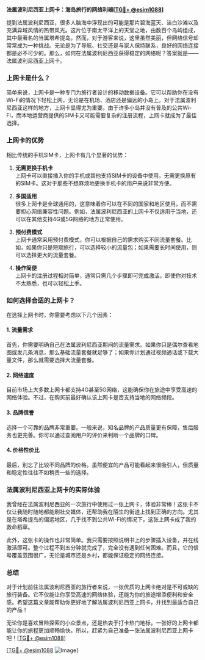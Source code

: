 **法属波利尼西亚上网卡：海岛旅行的网络利器[[TG💪+ @esim1088](https://t.me/s/esim1088)]**

提到法属波利尼西亚，很多人脑海中浮现出的可能是那片碧海蓝天、洁白沙滩以及充满异域风情的热带风光。这片位于南太平洋上的天堂之地，由数百个岛屿组成，其中最著名的当属塔希提岛。然而，对于游客来说，这里虽然美丽，但网络信号却常常成为一种挑战。无论是为了导航、社交还是与家人保持联系，良好的网络连接都是必不可少的。那么，如何在法属波利尼西亚获得稳定的网络呢？答案就是——法属波利尼西亚上网卡。

### 上网卡是什么？

简单来说，上网卡是一种专门为旅行者设计的移动数据设备。它可以帮助你在没有Wi-Fi的情况下轻松上网，无论是在机场、酒店还是偏远的小岛上。对于法属波利尼西亚这样的地方，上网卡显得尤为重要。由于许多小岛并没有普及的公共Wi-Fi，而本地运营商提供的SIM卡又可能需要复杂的注册流程，上网卡就成为了最佳选择。

### 上网卡的优势

相比传统的手机SIM卡，上网卡有几个显著的优势：

1. **无需更换手机卡**  
   上网卡可以直接插入你的手机或其他支持SIM卡的设备中使用，无需更换原有的SIM卡。这对于那些不想麻烦地更换手机卡的用户来说非常方便。

2. **多国适用**  
   很多上网卡是全球通用的，这意味着你可以在不同的国家和地区使用，而不需要担心网络兼容性问题。例如，法属波利尼西亚的上网卡不仅适用于当地，还可以在其他支持4G或5G网络的地方正常使用。

3. **预付费模式**  
   上网卡通常采用预付费模式，你可以根据自己的需求购买不同流量套餐。比如，如果你只是短期旅行，可以选择较小的流量包；如果需要长时间使用，则可以选择更大的流量套餐。

4. **操作简便**  
   上网卡的注册过程相对简单，通常只需几个步骤即可完成激活。即使你对技术不太熟悉，也可以轻松上手。

### 如何选择合适的上网卡？

在选择上网卡时，你需要考虑以下几个因素：

#### 1. 流量需求  
首先，你需要明确自己在法属波利尼西亚期间的流量需求。如果你只是偶尔查看地图或发几条消息，那么基础流量套餐就足够了；如果你计划通过视频通话或下载大量文件，那么就需要选择大流量套餐。

#### 2. 网络速度  
目前市场上大多数上网卡都支持4G甚至5G网络，这能确保你在旅途中享受高速的网络体验。不过，在购买前最好确认该上网卡是否支持当地的网络频段。

#### 3. 品牌信誉  
选择一个可靠的品牌非常重要。一般来说，知名品牌的产品质量更有保障，售后服务也更完善。你可以通过查阅用户的评价来判断一个品牌的口碑。

#### 4. 价格性价比  
最后，别忘了比较不同品牌的价格。虽然便宜的产品可能看起来很吸引人，但质量和稳定性往往不如稍贵一些的选择。

### 法属波利尼西亚上网卡的实际体验

我曾经在法属波利尼西亚的一次旅行中使用过一张上网卡，体验非常棒！这张卡不仅让我随时随地都能刷社交媒体，还帮助我在陌生的街道上找到正确的方向。尤其是在塔希提岛的偏远地区，几乎找不到公共Wi-Fi的情况下，这张上网卡成了我的救命稻草。

此外，这张卡的操作也非常简单。我只需要按照说明书上的步骤插入设备，并在线激活即可。整个过程不到五分钟就完成了，完全没有遇到任何困难。而且，它的信号覆盖范围很广，无论是城市还是乡村，都能保证稳定的网络连接。

### 总结

对于计划前往法属波利尼西亚的旅行者来说，一张优质的上网卡绝对是不可或缺的旅行装备。它不仅能让你享受高速的网络体验，还能为你的旅途增添便利和安全感。希望这篇文章能帮助你更好地了解法属波利尼西亚上网卡，并找到最适合自己的产品！

无论你是喜欢冒险探索的小众景点，还是热衷于打卡热门地标，一张好的上网卡都能让你的旅程更加顺畅愉快。所以，赶紧为自己准备一张法属波利尼西亚上网卡吧！[[TG💪+ @esim1088](https://t.me/s/esim1088)]

[[TG💪+ @esim1088](https://t.me/s/esim1088) ![Image](https://i.postimg.cc/4NQfJmqS/Snipaste-2025-05-13-00-14-12.png)]